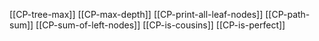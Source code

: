 [[CP-tree-max]]
[[CP-max-depth]] 
[[CP-print-all-leaf-nodes]] 
[[CP-path-sum]] 
[[CP-sum-of-left-nodes]] 
[[CP-is-cousins]] 
[[CP-is-perfect]] 
